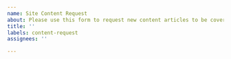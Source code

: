 ```yaml
---
name: Site Content Request
about: Please use this form to request new content articles to be covered by my site
title: ''
labels: content-request
assignees: ''

---
```




